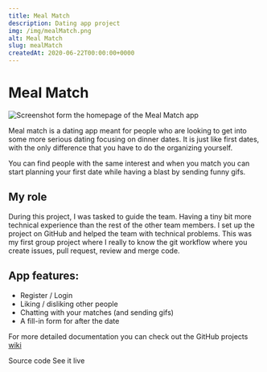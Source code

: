 ```yaml
---
title: Meal Match
description: Dating app project
img: /img/mealMatch.png
alt: Meal Match
slug: mealMatch
createdAt: 2020-06-22T00:00:00+0000
---
```


# Meal Match

![Screenshot form the homepage of the Meal Match app](/img/mealMatch/mealMatchLogin.png)

Meal match is a dating app meant for people who are looking to get into some more serious dating focusing on dinner dates. It is just like first dates, with the only difference that you have to do the organizing yourself.

You can find people with the same interest and when you match you can start planning your first date while having a blast by sending funny gifs.

## My role

During this project, I was tasked to guide the team. Having a tiny bit more technical experience than the rest of the other team members. I set up the project on GitHub and helped the team with technical problems.
This was my first group project where I really to know the git workflow where you create issues, pull request, review and merge code.

## App features:

- Register / Login
- Liking / disliking other people
- Chatting with your matches (and sending gifs)
- A fill-in form for after the date

<!--
- Node.js
- Socket.io
- EJS
- MongoDB
- Heroku
-->

<tech-stack tech="mongodb,nodejs,heroku" /></tech-stack>

For more detailed documentation you can check out the GitHub projects [wiki](https://github.com/Vuurvos1/projectTechGroup/wiki)

<icon-link href="https://github.com/vuurvos1/projecttechgroup" target="_blank" icon="github">
Source code
</icon-link>

<icon-link href="https://moffelmatch.herokuapp.com" target="_blank" icon="launch">
See it live
</icon-link>
